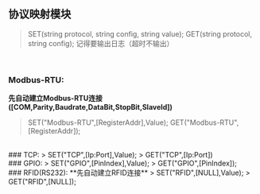 ## 协议映射模块
> SET(string protocol, string config, string value);
> GET(string protocol, string config);
> 记得要输出日志（超时不输出）

<br />

### Modbus-RTU:
**先自动建立Modbus-RTU连接([COM,Parity,Baudrate,DataBit,StopBit,SlaveId])**
> SET("Modbus-RTU",[RegisterAddr],Value);
> GET("Modbus-RTU",[RegisterAddr]);

<br />
### TCP:
> SET("TCP",[Ip:Port],Value);
> GET("TCP",[Ip:Port])

<br />
### GPIO:
> SET("GPIO",[PinIndex],Value);
> GET("GPIO",[PinIndex]);

<br />
### RFID(RS232):
**先自动建立RFID连接**
> SET("RFID",[NULL],Value);
> GET("RFID",[NULL]);
